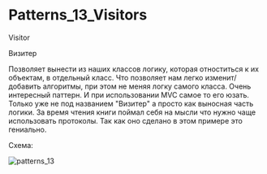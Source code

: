 # Patterns_13_Visitors

Visitor

Визитер

Позволяет вынести из наших классов логику, которая отноститься к их объектам, в отдельный класс. Что позволяет нам легко изменит/добавить алгоритмы, при этом не меняя логку самого класса.
Очень интересный паттерн. И при использовании MVC самое то его юзать. Только уже не под названием "Визитер" а просто как выносная часть логики. За время чтения книги поймал себя на мысли что нужно чаще использовать протоколы. Так как оно сделано в этом примере это гениально.

Схема:

![patterns_13](https://user-images.githubusercontent.com/8353437/29361144-64f3f950-82b0-11e7-835c-f0f82bd54f3b.png)

